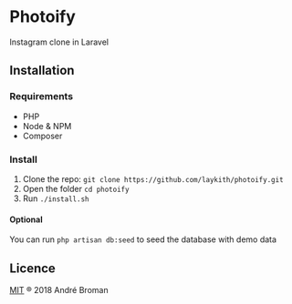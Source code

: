 # Photoify

Instagram clone in Laravel

## Installation

### Requirements

- PHP
- Node & NPM
- Composer

### Install

1. Clone the repo: `git clone https://github.com/laykith/photoify.git`
2. Open the folder `cd photoify`
3. Run `./install.sh`

#### Optional

You can run `php artisan db:seed` to seed the database with demo data

## Licence

[MIT](LICENCE) ® 2018 André Broman
